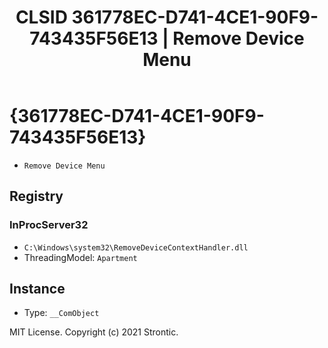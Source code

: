 ﻿---
title: "CLSID 361778EC-D741-4CE1-90F9-743435F56E13 | Remove Device Menu"
excerpt: What is COM-Object CLSID 361778EC-D741-4CE1-90F9-743435F56E13?
---

# {361778EC-D741-4CE1-90F9-743435F56E13}

* `Remove Device Menu`

## Registry


### InProcServer32

* `C:\Windows\system32\RemoveDeviceContextHandler.dll`
* ThreadingModel: `Apartment`

## Instance

* Type: `__ComObject`

MIT License. Copyright (c) 2021 Strontic.


